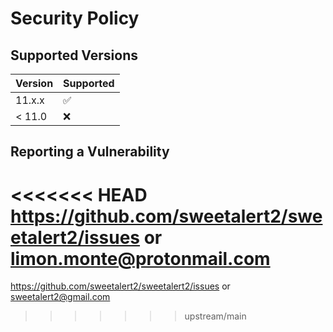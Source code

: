 # Security Policy

## Supported Versions

| Version | Supported          |
| ------- | ------------------ |
| 11.x.x  | :white_check_mark: |
| < 11.0  | :x:                |

## Reporting a Vulnerability

<<<<<<< HEAD
https://github.com/sweetalert2/sweetalert2/issues or limon.monte@protonmail.com
=======
https://github.com/sweetalert2/sweetalert2/issues or sweetalert2@gmail.com
>>>>>>> upstream/main
